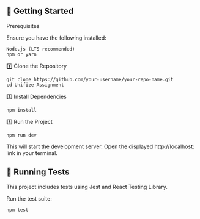 ## 🚀 Getting Started
Prerequisites

Ensure you have the following installed:

    Node.js (LTS recommended)
    npm or yarn

1️⃣ Clone the Repository

    git clone https://github.com/your-username/your-repo-name.git
    cd Unifize-Assignment

2️⃣ Install Dependencies

    npm install

3️⃣ Run the Project

    npm run dev

This will start the development server. Open the displayed http://localhost:<Port> link in your terminal.

## 🧪 Running Tests

This project includes tests using Jest and React Testing Library.

Run the test suite:

    npm test
